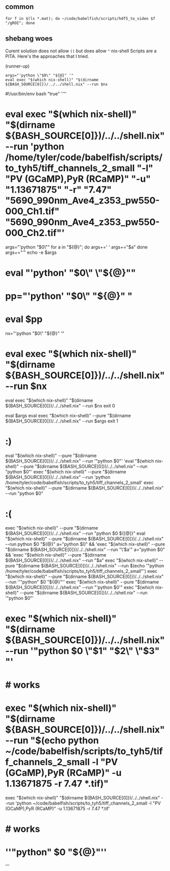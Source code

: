## common
```
for f in $(ls *.mat); do ~/code/babelfish/scripts/hdf5_to_video $f "/gROI"; done
```


## shebang woes

Curent solution does not allow `()` but does allow `"`
nix-shell Scripts are a PITA. Here's the approaches that I tried.




(runner-up)
```
args="'python \"$0\" "${@}" '"
eval exec "$(which nix-shell)" "$(dirname ${BASH_SOURCE[0]})/../../shell.nix" --run $nx
```

#!/usr/bin/env bash
"true" '''\'
# eval exec "$(which nix-shell)" "$(dirname ${BASH_SOURCE[0]})/../../shell.nix" --run 'python /home/tyler/code/babelfish/scripts/to_tyh5/tiff_channels_2_small "-l" "PV (GCaMP),PyR (RCaMP)" "-u" "1.13671875" "-r" "7.47" "5690_990nm_Ave4_z353_pw550-000_Ch1.tif" "5690_990nm_Ave4_z353_pw550-000_Ch2.tif"'

args="'python \"$0\""
for a in "${@}"; do
    args+=' '
    args+=\"$a\"
done
args+="'"
echo -e $args
# eval "'python' \"$0\" \"${@}\""
# pp="'python' \"$0\" "${@}" "
# eval $pp
nx="'python \"$0\" "${@}" '"
# eval exec "$(which nix-shell)" "$(dirname ${BASH_SOURCE[0]})/../../shell.nix" --run $nx
eval exec "$(which nix-shell)" "$(dirname ${BASH_SOURCE[0]})/../../shell.nix" --run $nx
exit 0

eval $args
eval exec "$(which nix-shell)" --pure "$(dirname ${BASH_SOURCE[0]})/../../shell.nix" --run $args
exit 1

# :)
eval "$(which nix-shell)" --pure "$(dirname ${BASH_SOURCE[0]})/../../shell.nix" --run '"python $0"'
'eval "$(which nix-shell)" --pure "$(dirname ${BASH_SOURCE[0]})/../../shell.nix" --run "python $0"'
exec "$(which nix-shell)" --pure "$(dirname ${BASH_SOURCE[0]})/../../shell.nix" --run 'python /home/tyler/code/babelfish/scripts/to_tyh5/tiff_channels_2_small'
exec "$(which nix-shell)" --pure "$(dirname ${BASH_SOURCE[0]})/../../shell.nix" --run "python $0"

# :(
exec "$(which nix-shell)" --pure "$(dirname ${BASH_SOURCE[0]})/../../shell.nix" --run "python $0 ${[@]}"
eval "$(which nix-shell)" --pure "$(dirname ${BASH_SOURCE[0]})/../../shell.nix" --run python $0 "${@}"
a="python $0" && 'exec "$(which nix-shell)" --pure "$(dirname ${BASH_SOURCE[0]})/../../shell.nix" --run "\'$a\'"
a="python $0" && 'exec "$(which nix-shell)" --pure "$(dirname ${BASH_SOURCE[0]})/../../shell.nix" --run "$a"
exec "$(which nix-shell)" --pure "$(dirname ${BASH_SOURCE[0]})/../../shell.nix" --run $(echo '"python /home/tyler/code/babelfish/scripts/to_tyh5/tiff_channels_2_small"')
exec "$(which nix-shell)" --pure "$(dirname ${BASH_SOURCE[0]})/../../shell.nix" --run ''"python" $0 "${@}"''
exec "$(which nix-shell)" --pure "$(dirname ${BASH_SOURCE[0]})/../../shell.nix" --run "'python $0'"
exec "$(which nix-shell)" --pure "$(dirname ${BASH_SOURCE[0]})/../../shell.nix" --run \'"python $0"\'


# exec "$(which nix-shell)" "$(dirname ${BASH_SOURCE[0]})/../../shell.nix" --run \'"python $0 \"$1\" \"$2\" \"$3\" "\'



# # works
# exec "$(which nix-shell)" "$(dirname ${BASH_SOURCE[0]})/../../shell.nix" --run "$(echo python ~/code/babelfish/scripts/to_tyh5/tiff_channels_2_small -l \"PV (GCaMP),PyR (RCaMP)\" -u 1.13671875 -r 7.47 *.tif)"
exec "$(which nix-shell)" "$(dirname ${BASH_SOURCE[0]})/../../shell.nix" --run 'python ~/code/babelfish/scripts/to_tyh5/tiff_channels_2_small -l "PV (GCaMP),PyR (RCaMP)" -u 1.13671875 -r 7.47 *.tif'
# # works

# ''"python" $0 "${@}"''

'''